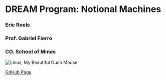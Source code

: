# DREAM Program: Notional Machines

### Eric Roels

### Prof. Gabriel Fierro

### CO. School of Mines

![Linus, My Beautiful Ouch Mouse](<img src="OuchMouse.jpg" width="200" height="400" />)

[GitHub Page](https://github.com/ERoels23/ERoels23.github.io/)
